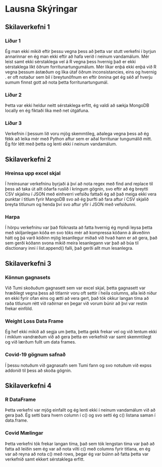 # Lausna Skýringar


## Skilaverkefni 1

### Liður 1
Ég man ekki mikið eftir þessu vegna þess að þetta var stutt verkefni í byrjun annarinnar en ég man ekki eftir að hafa verið í neinum vandamálum. Mér leist samt ekki sérstaklega vel á R vegna þess hvernig það er ekki sérstaklega líkt öðrum forritunartungumálum. Mér líkar enþá ekki enþá við R vegna þessum ástæðum og líka útaf öðrum inconsistancies, eins og hvernig . er oft notaður sem bil í breytunöfnum en eftir önnina get ég séð af hverju sumum finnst gott að nota þetta forritunartungumál.

### Liður 2
Þetta var ekki heldur neitt sérstaklega erfitt, ég valdi að sækja MongoDB locally en ég fiktaði líka með net útgáfuna.

### Liður 3
Verkefnin í þessum lið voru mjög skemmtileg, aðalega vegna þess að ég fékk að leika mér með Python aftur sem er aðal forritunar tungumálið mitt. Ég fór létt með þetta og lenti ekki í neinum vandamálum.


## Skilaverkefni 2

### Hreinsa upp excel skjal
Í hreinsunar verkefninu byrjaði á því að nota regex með find and replace til þess að taka út allt óðarfa ruslið í kringum gögnin, svo eftir að ég breytti CSV skjalinu í JSON með einhverri vefsíðu fattaði ég að það meiga ekki vera punktar í titlum fyrir MangoDB svo að ég þurfti að fara aftur í CSV skjalið breyta titlunum og henda því svo aftur yfir í JSON með vefsíðunni.

### Harpa
Í hörpu verkefninu var það flóknasta að fatta hvernig ég myndi leysa þetta með skiljanlegan kóða en svo tóks mér að kompressa kóðann á ákveðinn hátt og þá varð kóðinn mjög lesanllegur miðað við hvað hann er að gera, það sem gerði kóðann svona mikið meira lesanlegann var það að búa til disctionary inni í list.append() falli, það gerði allt mun lesanlegra.


## Skilaverkefni 3

### Könnun gagnasets
Við Tumi skoðuðum gagnasett sem var excel skjal, þetta gagnasett var hræðilegt vegna þess að titlarnir voru oft settir í heila columns, alla leið niður en ekki fyrir ofan eins og ætti að vera gert, það tók okkur langan tíma að raða titlunum rétt við raðirnar en þegar við vorum búnir að því var restin frekar einföld.

### Weight Loss Data Frame
Ég hef ekki mikið að segja um þetta, þetta gekk frekar vel og við lentum ekki í miklum vandræðum við að gera þetta en verkefnið var samt skemmtilegt og við lærðum fullt um data frames.

### Covid-19 gögnum safnað
Í þessu notuðum við gagnasafn sem Tumi fann og svo notuðum við expss addonið til þess að skoða gögnin.


## Skilaverkefni 4

### R DataFrame
Þetta verkefni var mjög einfallt og ég lenti ekki í neinum vandamálum við að gera það. Ég setti bara hvern column í c() og svo setti ég c() listana saman í data.frame.

### Covid Mælingar
Þetta verkefni tók frekar langan tíma, það sem tók lengstan tíma var það að fatta að leiðin sem ég var að nota vilti c() með columns fyrir titlana, en ég var að reyna að nota c() með rows, þegar ég var búinn að fatta þetta var verkefnið samt ekkert sérstaklega erfitt.